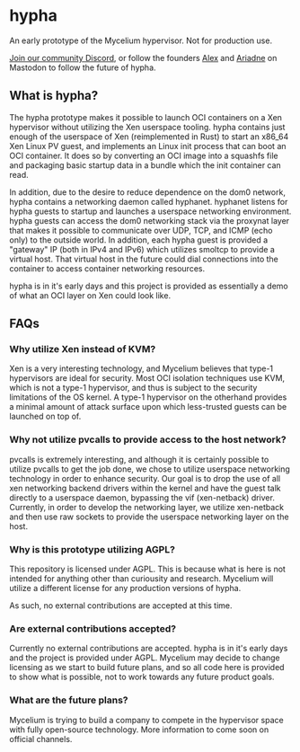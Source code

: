 # hypha

An early prototype of the Mycelium hypervisor. Not for production use.

[Join our community Discord](https://discord.gg/UGZCtX9NG9), or follow the founders [Alex](https://social.treehouse.systems/@alex) and [Ariadne](https://social.treehouse.systems/@ariadne) on Mastodon to follow the future of hypha.

## What is hypha?

The hypha prototype makes it possible to launch OCI containers on a Xen hypervisor without utilizing the Xen userspace tooling. hypha contains just enough of the userspace of Xen (reimplemented in Rust) to start an x86_64 Xen Linux PV guest, and implements an Linux init process that can boot an OCI container. It does so by converting an OCI image into a squashfs file and packaging basic startup data in a bundle which the init container can read.

In addition, due to the desire to reduce dependence on the dom0 network, hypha contains a networking daemon called hyphanet. hyphanet listens for hypha guests to startup and launches a userspace networking environment. hypha guests can access the dom0 networking stack via the proxynat layer that makes it possible to communicate over UDP, TCP, and ICMP (echo only) to the outside world. In addition, each hypha guest is provided a "gateway" IP (both in IPv4 and IPv6) which utilizes smoltcp to provide a virtual host. That virtual host in the future could dial connections into the container to access container networking resources.

hypha is in it's early days and this project is provided as essentially a demo of what an OCI layer on Xen could look like.

## FAQs

### Why utilize Xen instead of KVM?

Xen is a very interesting technology, and Mycelium believes that type-1 hypervisors are ideal for security. Most OCI isolation techniques use KVM, which is not a type-1 hypervisor, and thus is subject to the security limitations of the OS kernel. A type-1 hypervisor on the otherhand provides a minimal amount of attack surface upon which less-trusted guests can be launched on top of.

### Why not utilize pvcalls to provide access to the host network?

pvcalls is extremely interesting, and although it is certainly possible to utilize pvcalls to get the job done, we chose to utilize userspace networking technology in order to enhance security. Our goal is to drop the use of all xen networking backend drivers within the kernel and have the guest talk directly to a userspace daemon, bypassing the vif (xen-netback) driver. Currently, in order to develop the networking layer, we utilize xen-netback and then use raw sockets to provide the userspace networking layer on the host.

### Why is this prototype utilizing AGPL?

This repository is licensed under AGPL. This is because what is here is not intended for anything other than curiousity and research. Mycelium will utilize a different license for any production versions of hypha.

As such, no external contributions are accepted at this time.

### Are external contributions accepted?

Currently no external contributions are accepted. hypha is in it's early days and the project is provided under AGPL. Mycelium may decide to change licensing as we start to build future plans, and so all code here is provided to show what is possible, not to work towards any future product goals.

### What are the future plans?

Mycelium is trying to build a company to compete in the hypervisor space with fully open-source technology. More information to come soon on official channels.
